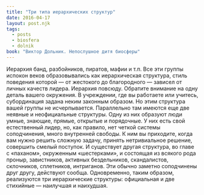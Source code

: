 ```yaml
---
title: "Три типа иерархических структур"
date: 2016-04-17
layout: post.njk
tags:
  - posts
  - biosfera
  - dolnik
book: "Виктор Дольник. Непослушное дитя биосферы"
---
```


Иерархия банд, разбойников, пиратов, мафии и т.п. Все эти группы испокон веков образовывались как иерархическая структура, стиль поведения которой — от жестокого до благородного — зависел от личных качеств лидера. Иерархия повсюду. Обратите внимание на одну деталь вашего окружения. В учреждении, где вы работаете или учитесь, субординация задана неким законным образом. Но этим структура вашей группы не исчерпывается. Параллельно там имеются еще две неявные и неофициальные структуры. Одну из них образуют люди умные, знающие, прямые, открытые и порядочные. У них есть свой естественный лидер, но, как правило, нет четкой системы соподчинения, много внутренней свободы. К ним вы приходите, когда вам нужно решить сложную задачу, принять нетривиальное решение, совершить смелый поступок. И существует другая структура, во главе с «паханом», окруженным «шестерками», и состоящая из всякого рода проныр, завистников, активных бездельников, скандалистов, склочников, сплетников, интриганов. Эти обычно заметно соподчинены друг другу, действуют сообща. Одновременно, таким образом, реализуются три иерархические структуры: официальная и две стихийные — наилучшая и наихудшая.
